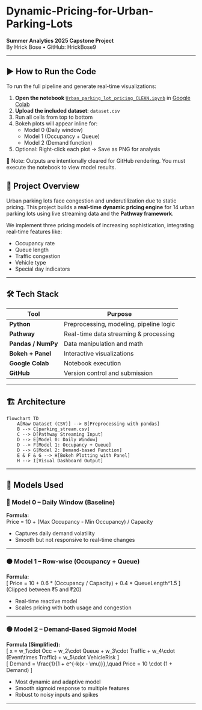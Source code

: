 # Dynamic-Pricing-for-Urban-Parking-Lots

**Summer Analytics 2025 Capstone Project**  
By Hrick Bose • GitHub: HrickBose9

---

## ▶️ How to Run the Code

To run the full pipeline and generate real-time visualizations:

1. **Open the notebook** [`Urban_parking_lot_pricing_CLEAN.ipynb`](./Urban_parking_lot_pricing_CLEAN.ipynb) in [Google Colab](https://colab.research.google.com/)
2. **Upload the included dataset**: `dataset.csv`
3. Run all cells from top to bottom
4. Bokeh plots will appear inline for:
   - Model 0 (Daily window)
   - Model 1 (Occupancy + Queue)
   - Model 2 (Demand function)
5. Optional: Right-click each plot → Save as PNG for analysis

📌 Note: Outputs are intentionally cleared for GitHub rendering. You must execute the notebook to view model results.


## 🧠 Project Overview

Urban parking lots face congestion and underutilization due to static pricing. This project builds a **real-time dynamic pricing engine** for 14 urban parking lots using live streaming data and the **Pathway framework**.  

We implement three pricing models of increasing sophistication, integrating real-time features like:
- Occupancy rate
- Queue length
- Traffic congestion
- Vehicle type
- Special day indicators

---
## 🛠️ Tech Stack

| Tool             | Purpose                                |
|------------------|----------------------------------------|
| **Python**       | Preprocessing, modeling, pipeline logic |
| **Pathway**      | Real-time data streaming & processing   |
| **Pandas / NumPy** | Data manipulation and math             |
| **Bokeh + Panel**| Interactive visualizations              |
| **Google Colab** | Notebook execution                      |
| **GitHub**       | Version control and submission          |

---

## 🏗️ Architecture

```mermaid
flowchart TD
    A[Raw Dataset (CSV)] --> B[Preprocessing with pandas]
    B --> C[parking_stream.csv]
    C --> D[Pathway Streaming Input]
    D --> E[Model 0: Daily Window]
    D --> F[Model 1: Occupancy + Queue]
    D --> G[Model 2: Demand-based Function]
    E & F & G --> H[Bokeh Plotting with Panel]
    H --> I[Visual Dashboard Output]
```

---

## 🔢 Models Used

### 🔷 Model 0 – Daily Window (Baseline)

**Formula:**  
Price = 10 + (Max Occupancy - Min Occupancy) / Capacity

- Captures daily demand volatility
- Smooth but not responsive to real-time changes

---

### 🟠 Model 1 – Row-wise (Occupancy + Queue)

**Formula:**  
\[
Price = 10 + 0.6 * (Occupancy / Capacity) + 0.4 * QueueLength^1.5
\]  
(Clipped between ₹5 and ₹20)

- Real-time reactive model
- Scales pricing with both usage and congestion

---

### 🟢 Model 2 – Demand-Based Sigmoid Model

**Formula (Simplified):**  
\[
x = w_1\cdot Occ + w_2\cdot Queue + w_3\cdot Traffic + w_4\cdot (Event\times Traffic) + w_5\cdot VehicleRisk
\]  
\[
Demand = \frac{1}{1 + e^{-k(x - \mu)}},\quad Price = 10 \cdot (1 + Demand)
\]

- Most dynamic and adaptive model
- Smooth sigmoid response to multiple features
- Robust to noisy inputs and spikes

---
